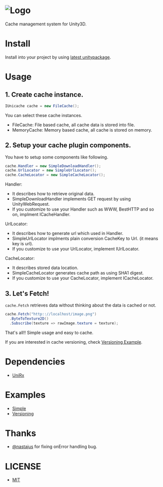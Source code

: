 # ![Logo](./art/unicache-logo-horizontal.png)

Cache management system for Unity3D.

# Install

Install into your project by using [latest unitypackage](https://github.com/mattak/Unicache/releases).

# Usage

## 1. Create cache instance.

```cs
IUnicache cache = new FileCache();
```

You can select these cache instances.

- FileCache: File based cache, all cache data is stored into file.
- MemoryCache: Memory based cache, all cache is stored on memory.

## 2. Setup your cache plugin components.

You have to setup some components like following.

```cs
cache.Handler = new SimpleDownloadHandler();
cache.UrlLocator = new SimpleUrlLocator();
cache.CacheLocator = new SimpleCacheLocator();
```

Handler:

- It describes how to retrieve original data.
- SimpleDownloadHandler implements GET request by using UnityWebRequest.
- If you customize to use your Handler such as WWW, BestHTTP and so on, implment ICacheHandler.

UrlLocator:

- It describes how to generate url which used in Handler.
- SimpleUrlLocator implments plain conversion CacheKey to Url. (it means key is url).
- If you customize to use your UrlLocator, implement IUrlLocator.

CacheLocator:

- It describes stored data location.
- SimpleCacheLocator generates cache path as using SHA1 digest.
- If you customize to use your CacheLocator, implement ICacheLocator.

## 3. Let's Fetch!

`cache.Fetch` retrieves data without thinking about the data is cached or not.

```cs
cache.Fetch("http:://localhost/image.png")
  .ByteToTexture2D()
  .Subscribe(texture => rawImage.texture = texture);
```

That's all!!
Simple usage and easy to cache.

If you are interested in cache versioning, check [Versioning Example](https://github.com/mattak/Unicache/tree/master/Assets/Plugins/Unicache/Examples/Versioning).

# Dependencies

- [UniRx](https://github.com/neuecc/UniRx)

# Examples

- [Simple](https://github.com/mattak/Unicache/tree/master/Assets/Plugins/Unicache/Examples/Simple)
- [Versioning](https://github.com/mattak/Unicache/tree/master/Assets/Plugins/Unicache/Examples/Versioning)

# Thanks

- [@nastajus](https://github.com/nastajus) for fixing onError handling bug.

# LICENSE

- [MIT](./LICENSE.md)
